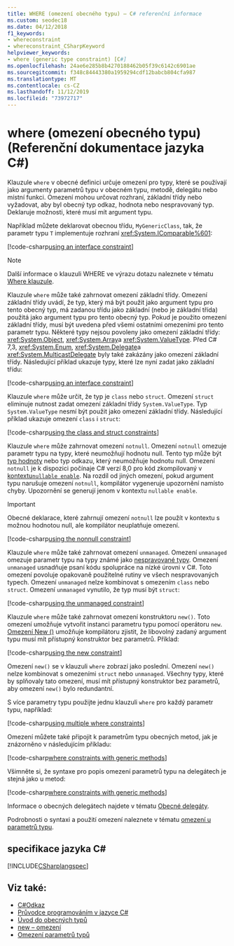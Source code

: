 ```yaml
---
title: WHERE (omezení obecného typu) – C# referenční informace
ms.custom: seodec18
ms.date: 04/12/2018
f1_keywords:
- whereconstraint
- whereconstraint_CSharpKeyword
helpviewer_keywords:
- where (generic type constraint) [C#]
ms.openlocfilehash: 24ae6e285b8b4270188462b05f39c6142c6901ae
ms.sourcegitcommit: f348c84443380a1959294cdf12babcb804cfa987
ms.translationtype: MT
ms.contentlocale: cs-CZ
ms.lasthandoff: 11/12/2019
ms.locfileid: "73972717"
---
```

# <a name="where-generic-type-constraint-c-reference"></a>where (omezení obecného typu) (Referenční dokumentace jazyka C#)

Klauzule `where` v obecné definici určuje omezení pro typy, které se používají jako argumenty parametrů typu v obecném typu, metodě, delegátu nebo místní funkci. Omezení mohou určovat rozhraní, základní třídy nebo vyžadovat, aby byl obecný typ odkaz, hodnota nebo nespravovaný typ. Deklaruje možnosti, které musí mít argument typu.

Například můžete deklarovat obecnou třídu, `MyGenericClass`, tak, že parametr typu `T` implementuje rozhraní <xref:System.IComparable%601>:

[!code-csharp[using an interface constraint](~/samples/snippets/csharp/keywords/GenericWhereConstraints.cs#1)]

> [!NOTE]
> Další informace o klauzuli WHERE ve výrazu dotazu naleznete v tématu [Where klauzule](where-clause.md).

Klauzule `where` může také zahrnovat omezení základní třídy. Omezení základní třídy uvádí, že typ, který má být použit jako argument typu pro tento obecný typ, má zadanou třídu jako základní (nebo je základní třída) použitá jako argument typu pro tento obecný typ. Pokud je použito omezení základní třídy, musí být uvedena před všemi ostatními omezeními pro tento parametr typu. Některé typy nejsou povoleny jako omezení základní třídy: <xref:System.Object>, <xref:System.Array>a <xref:System.ValueType>. Před C# 7,3, <xref:System.Enum>, <xref:System.Delegate>a <xref:System.MulticastDelegate> byly také zakázány jako omezení základní třídy. Následující příklad ukazuje typy, které lze nyní zadat jako základní třídu:

[!code-csharp[using an interface constraint](~/samples/snippets/csharp/keywords/GenericWhereConstraints.cs#2)]

Klauzule `where` může určit, že typ je `class` nebo `struct`. Omezení `struct` eliminuje nutnost zadat omezení základní třídy `System.ValueType`. Typ `System.ValueType` nesmí být použit jako omezení základní třídy. Následující příklad ukazuje omezení `class` i `struct`:

[!code-csharp[using the class and struct constraints](~/samples/snippets/csharp/keywords/GenericWhereConstraints.cs#3)]

Klauzule `where` může zahrnovat omezení `notnull`. Omezení `notnull` omezuje parametr typu na typy, které neumožňují hodnotu null. Tento typ může být [typ hodnoty](struct.md) nebo typ odkazu, který neumožňuje hodnotu null. Omezení `notnull` je k dispozici počínaje C# verzí 8,0 pro kód zkompilovaný v [kontextu`nullable enable`](../../nullable-references.md#nullable-contexts). Na rozdíl od jiných omezení, pokud argument typu narušuje omezení `notnull`, kompilátor vygeneruje upozornění namísto chyby. Upozornění se generují jenom v kontextu `nullable enable`. 

> [!IMPORTANT]
> Obecné deklarace, které zahrnují omezení `notnull` lze použít v kontextu s možnou hodnotou null, ale kompilátor neuplatňuje omezení.

[!code-csharp[using the nonnull constraint](~/samples/snippets/csharp/keywords/GenericWhereConstraints.cs#NotNull)]

Klauzule `where` může také zahrnovat omezení `unmanaged`. Omezení `unmanaged` omezuje parametr typu na typy známé jako [nespravované typy](../builtin-types/unmanaged-types.md). Omezení `unmanaged` usnadňuje psaní kódu spolupráce na nízké úrovni v C#. Toto omezení povoluje opakovaně použitelné rutiny ve všech nespravovaných typech. Omezení `unmanaged` nelze kombinovat s omezením `class` nebo `struct`. Omezení `unmanaged` vynutilo, že typ musí být `struct`:

[!code-csharp[using the unmanaged constraint](~/samples/snippets/csharp/keywords/GenericWhereConstraints.cs#4)]

Klauzule `where` může také zahrnovat omezení konstruktoru `new()`. Toto omezení umožňuje vytvořit instanci parametru typu pomocí operátoru `new`. [Omezení New ()](new-constraint.md) umožňuje kompilátoru zjistit, že libovolný zadaný argument typu musí mít přístupný konstruktor bez parametrů. Příklad:

[!code-csharp[using the new constraint](~/samples/snippets/csharp/keywords/GenericWhereConstraints.cs#5)]

Omezení `new()` se v klauzuli `where` zobrazí jako poslední. Omezení `new()` nelze kombinovat s omezeními `struct` nebo `unmanaged`. Všechny typy, které by splňovaly tato omezení, musí mít přístupný konstruktor bez parametrů, aby omezení `new()` bylo redundantní.

S více parametry typu použijte jednu klauzuli `where` pro každý parametr typu, například:

[!code-csharp[using multiple where constraints](~/samples/snippets/csharp/keywords/GenericWhereConstraints.cs#6)]

Omezení můžete také připojit k parametrům typu obecných metod, jak je znázorněno v následujícím příkladu:

[!code-csharp[where constraints with generic methods](~/samples/snippets/csharp/keywords/GenericWhereConstraints.cs#7)]

Všimněte si, že syntaxe pro popis omezení parametrů typu na delegátech je stejná jako u metod:

[!code-csharp[where constraints with generic methods](~/samples/snippets/csharp/keywords/GenericWhereConstraints.cs#8)]

Informace o obecných delegátech najdete v tématu [Obecné delegáty](../../programming-guide/generics/generic-delegates.md).

Podrobnosti o syntaxi a použití omezení naleznete v tématu [omezení u parametrů typu](../../programming-guide/generics/constraints-on-type-parameters.md).

## <a name="c-language-specification"></a>specifikace jazyka C#

 [!INCLUDE[CSharplangspec](~/includes/csharplangspec-md.md)]

## <a name="see-also"></a>Viz také:

- [C#Odkaz](../index.md)
- [Průvodce programováním v jazyce C#](../../programming-guide/index.md)
- [Úvod do obecných typů](../../programming-guide/generics/index.md)
- [new – omezení](./new-constraint.md)
- [Omezení parametrů typů](../../programming-guide/generics/constraints-on-type-parameters.md)
